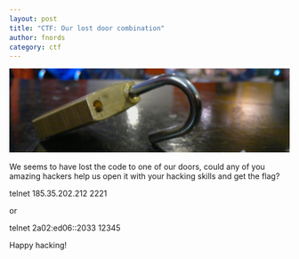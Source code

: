 ```yaml
---
layout: post
title: "CTF: Our lost door combination"
author: fnords
category: ctf
---
```

![lock](/images/lock.jpg)

We seems to have lost the code to one of our doors, could any of you amazing hackers help us open it with your hacking skills and get the flag?

telnet 185.35.202.212 2221

or

telnet 2a02:ed06::2033 12345


Happy hacking!

